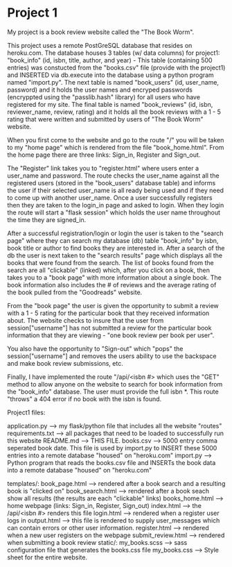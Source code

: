 # Project 1

My project is a book review website called the "The Book Worm".

This project uses a remote PostGreSQL database that resides on heroku.com. The database houses 3 tables (w/ data columns) for project1: "book_info" (id, isbn, title, author, and year) - This table (containing 500 entries) was constucted from the "books.csv" file (provide with the project1) and INSERTED via db.execute into the database using a python program named "import.py". The next table is named "book_users" (id, user_name, password) and it holds the user names and encryped passwords (encryppted using the "passlib.hash" library) for all users who have registered for my site. The final table is named "book_reviews" (id, isbn, reviewer_name, review, rating) and it holds all the book reviews with a 1 - 5 rating that were written and submitted by users of "The Book Worm" website.

When you first come to the website and go to the route "/" you will be taken to my "home page" which is rendered from the  file "book_home.html". From the home page there are three links: Sign_in, Register and Sign_out. 

The "Register" link takes you to "register.html" where users enter a user_name and password. The route checks the user_name against all the registered users (stored in the "book_users" database table) and informs the user if their selected user_name is all ready being used and if they need to come up with another user_name. Once a user successfully registers then they are taken to the login_in page and asked to login. When they login the route will start a "flask session" which holds the user name throughout the time they are signed_in.

After a successful registration/login or login the user is taken to the "search page" where they can search my database (db) table "book_info" by isbn, book title or author to find books they are interested in. After a search of the db the user is next taken to the "search results" page which displays all the books that were found from the search. The list of books found from the search are all "clickable" (linked) which, after you click on a book, then takes you to a "book page" with more information about a single book. The book information also includes the # of reviews and the average rating of the book pulled from the "Goodreads" website. 

From the "book page" the user is given the opportunity to submit a review with a 1 - 5 rating for the particular book that they received information about. The website checks to insure that the user from session["username"] has not submitted a review for the particular book information that they are viewing - "one book review per book per user".

You also have the opportunity to "Sign-out" which "pops" the session["username"] and removes the users ability to use the backspace and make book review submissions, etc.

Finally, I have implemented the route "/api/<isbn #> which uses the "GET" method to allow anyone on the website to search for book information from the "book_info" database. The user must provide the full isbn *. This route "throws" a 404 error if no book with the isbn is found.

Project1 files:

application.py --> my flask/python file that includes all the website "routes"
requirements.txt --> all packages that need to be loaded to successfully run this website
README.md --> THIS FILE.
books.csv --> 5000 entry comma seperated book date. This file is used by import.py to INSERT these 5000 entries into a remote database "housed" on "heroku.com"
import.py --> Python program that reads the books.csv file and INSERTs the book data into a remote database "housed" on "heroku.com"

templates/:
    book_page.html --> rendered after a book search and a resulting book is "clicked on"
    book_search.html --> rendered after a book seach show all results (the results are each "clickable" links)
    books_home.html --> home webpage (links: Sign_in, Register, Sign_out)
    index.html --> the /api/<isbn #> renders this file
    login.html --> rendered when a register user logs in
    output.html --> this file is rendered to supply  user_messages which can contain errors or other user information.
    register.html --> rendered when a new user registers on the webpage
    submit_review.html --> rendered when submitting a book review
static/:
    my_books.scss --> sass configuration file that generates the books.css file
    my_books.css --> Style sheet for the entire website.




